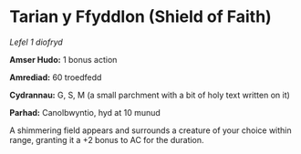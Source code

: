 # Tarian y Ffyddlon (Shield of Faith)

*Lefel 1 diofryd*

**Amser Hudo:** 1 bonus action

**Amrediad:** 60 troedfedd

**Cydrannau:** G, S, M (a small parchment with a bit of holy text written on it)

**Parhad:** Canolbwyntio, hyd at 10  munud

A shimmering field appears and surrounds a creature of your choice within range, granting it a +2 bonus to AC for the duration.